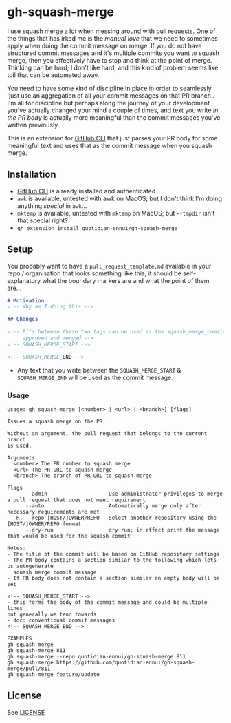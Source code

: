 # gh-squash-merge

I use squash merge a lot when messing around with pull requests. One of the things that has irked me is the _manual love_ that we need to sometimes apply when doing the commit message on merge. If you do not have structured commit messages and it's multiple commits you want to squash merge, then you effectively have to stop and think at the point of merge. Thinking can be hard; I don't like hard, and this kind of problem seems like toil that can be automated away.

You need to have some kind of discipline in place in order to seamlessly 'just use an aggregation of all your commit messages on that PR branch'. I'm all for discipline but perhaps along the journey of your development you've actually changed your mind a couple of times, and text you write _in the PR body_ is actually more meaningful than the commit messages you've written previously.

This is an extension for [GitHub CLI](https://cli.github.com/) that just parses your PR body for some meaningful text and uses that as the commit message when you squash merge.

## Installation

- [GitHub CLI](https://cli.github.com/) is already installed and authenticated
- `awk` is available, untested with awk on MacOS; but I don't think I'm doing anything _special_ in `awk`...
- `mktemp` is available, untested with `mktemp` on MacOS; but `--tmpdir` isn't that special right?
- `gh extension install quotidian-ennui/gh-squash-merge`

## Setup

You probably want to have a `pull_request_template.md` available in your repo / organisation that looks something like this; it should be self-explanatory what the boundary markers are and what the point of them are...

```markdown
# Motivation
<!-- Why am I doing this -->

## Changes

<!-- Bits between these two tags can be used as the squash_merge_commit_message when the PR is
     approved and merged -->
<!-- SQUASH_MERGE_START -->

<!-- SQUASH_MERGE_END -->
```

- Any text that you write between the `SQUASH_MERGE_START` & `SQUASH_MERGE_END` will be used as the commit message.

### Usage

```text
Usage: gh squash-merge [<number> | <url> | <branch>] [flags]

Issues a squash merge on the PR.

Without an argument, the pull request that belongs to the current branch
is used.

Arguments
  <number> The PR number to squash merge
  <url> The PR URL to squash merge
  <branch> The branch of PR URL to squash merge

Flags
      --admin                    Use administrator privileges to merge a pull request that does not meet requirement
      --auto                     Automatically merge only after necessary requirements are met
  -R, --repo [HOST/]OWNER/REPO   Select another repository using the [HOST/]OWNER/REPO format
      --dry-run                  dry run; in effect print the message that would be used for the squash commit

Notes:
- The title of the commit will be based on GitHub repository settings
- The PR body contains a section similar to the following which lets us autogenerate
  squash merge commit message
- If PR body does not contain a section similar an empty body will be set

<!-- SQUASH_MERGE_START -->
- this forms the body of the commit message and could be multiple lines
but generally we tend towards
- doc: conventional commit messages
<!-- SQUASH_MERGE_END -->

EXAMPLES
gh squash-merge
gh squash-merge 811
gh squash-merge --repo quotidian-ennui/gh-squash-merge 811
gh squash-merge https://github.com/quotidian-ennui/gh-squash-merge/pull/811
gh squash-merge feature/update
```

## License

See [LICENSE](./LICENSE)
